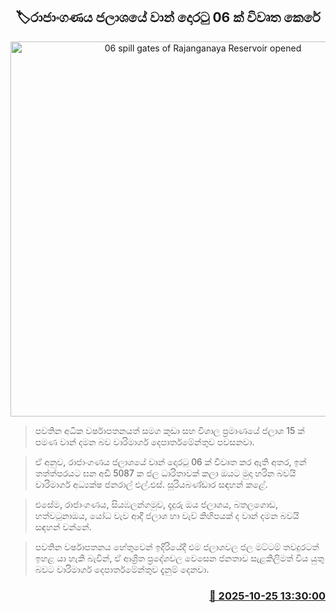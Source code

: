 <p align='center'><b><h2 align='center' title='06 spill gates of Rajanganaya Reservoir opened'>🏷රාජාංගණය ජලාශයේ වාන් දොරටු 06 ක් විවෘත කෙරේ</h2></b></p>
<p align='center'><img src='https://helakuru.sgp1.cdn.digitaloceanspaces.com/esana/images/lib/rajanganaya-archived.jpg' width='600' alt='06 spill gates of Rajanganaya Reservoir opened'></p>

> ‍පවතින අධික වර්ෂාපතනයත් සමග කුඩා සහ විශාල ප්‍රමාණයේ ජලාශ 15 ක් පමණ වාන් දමන බව වාරිමාර්ග දෙපාර්තමේන්තුව පවසනවා.

> ඒ අනුව, රාජාංගණය ජලාශයේ වාන් දොරටු 06 ක් විවෘත කර ඇති අතර, ඉන් තත්ත්පරයට ඝන අඩි 5087 ක ජල ධාරිතාවක් කලා ඔයට මුදා හරින බවයි වාරිමාර්ග අධ්‍යක්ෂ ජනරාල් එල්.එස්. සූරියබණ්ඩාර සඳහන් කළේ.

> එසේම, රාජාංගණය, සියඹලන්ගමුව, දැදුරු ඔය ජලාශය, බතලගොඩ, හත්වටුනාඔය, යෝධ වැව ආදී ජලාශ හා වැව් කිහිපයක් ද වාන් දමන බවයි සඳහන් වන්නේ.

> පවතින වර්ෂාපතනය හේතුවෙන් ඉදිරියේදී එම ජලාශවල ජල මට්ටම් තවදුරටත් ඉහළ යා හැකි බැවින්, ඒ ආශ්‍රිත ප්‍රදේශවල වෙසෙන ජනතාව සැළකිලිමත් විය යුතු බවට වාරිමාර්ග දෙපාර්තමේන්තුව දැනුම් දෙනවා.



<h3 align='right'><a href='https://www.helakuru.lk/esana/p/114789/'>📅 2025-10-25 13:30:00</a></h3>
